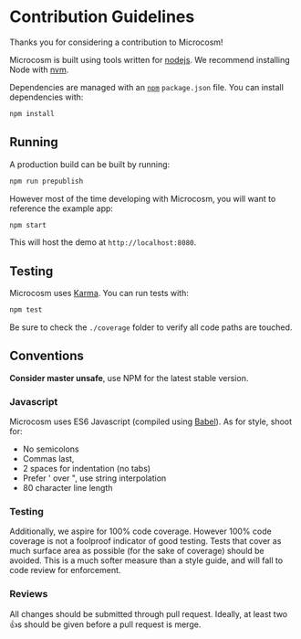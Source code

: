 # Contribution Guidelines

Thanks you for considering a contribution to Microcosm!

Microcosm is built using tools written for
[nodejs](http://nodejs.org). We recommend installing Node with
[nvm](https://github.com/creationix/nvm).

Dependencies are managed with an [`npm`](npmjs.org) `package.json`
file. You can install dependencies with:

```bash
npm install
```

## Running

A production build can be built by running:

```bash
npm run prepublish
```

However most of the time developing with Microcosm, you will want
to reference the example app:

```bash
npm start
```

This will host the demo at `http://localhost:8080`.

## Testing

Microcosm uses [Karma](karma-runner.github.io). You can run tests
with:

```bash
npm test
```

Be sure to check the `./coverage` folder to verify all code paths are
touched.

## Conventions

**Consider master unsafe**, use NPM for the latest stable version.

### Javascript

Microcosm uses ES6 Javascript (compiled using [Babel](babeljs.io)). As
for style, shoot for:

- No semicolons
- Commas last,
- 2 spaces for indentation (no tabs)
- Prefer ' over ", use string interpolation
- 80 character line length

### Testing

Additionally, we aspire for 100% code coverage. However 100% code
coverage is not a foolproof indicator of good testing. Tests that
cover as much surface area as possible (for the sake of coverage)
should be avoided. This is a much softer measure than a style guide,
and will fall to code review for enforcement.

### Reviews

All changes should be submitted through pull request. Ideally, at
least two :+1:s should be given before a pull request is merge.
